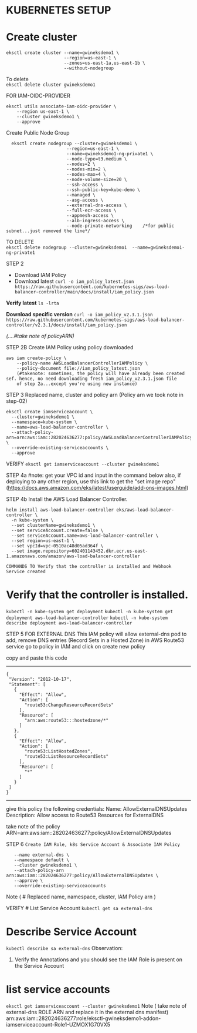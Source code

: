 # KUBERNETES SETUP

# Create cluster

```
eksctl create cluster --name=gwineksdemo1 \
                      --region=us-east-1 \
                      --zones=us-east-1a,us-east-1b \
                      --without-nodegroup 
```
To delete            
`eksctl delete cluster gwineksdemo1`
                      
FOR IAM-OIDC-PROVIDER  
```
eksctl utils associate-iam-oidc-provider \
    --region us-east-1 \
    --cluster gwineksdemo1 \
    --approve
```    
    
Create Public Node Group   
```
  eksctl create nodegroup --cluster=gwineksdemo1 \
                       --region=us-east-1 \
                       --name=gwineksdemo1-ng-private1 \
                       --node-type=t3.medium \
                       --nodes=2 \
                       --nodes-min=2 \
                       --nodes-max=4 \
                       --node-volume-size=20 \
                       --ssh-access \
                       --ssh-public-key=kube-demo \
                       --managed \
                       --asg-access \
                       --external-dns-access \
                       --full-ecr-access \
                       --appmesh-access \
                       --alb-ingress-access \
                       --node-private-networking    /*for public subnet...just removed the line*/ 
```
                       
TO DELETE                   
 `eksctl delete nodegroup --cluster=gwineksdemo1  --name=gwineksdemo1-ng-private1`

		
STEP 2
  * Download IAM Policy
  * Download latest
`curl -o iam_policy_latest.json https://raw.githubusercontent.com/kubernetes-sigs/aws-load-balancer-controller/main/docs/install/iam_policy.json`

   **Verify latest**
  `ls -lrta` 

**Download specific version**
  `curl -o iam_policy_v2.3.1.json https://raw.githubusercontent.com/kubernetes-sigs/aws-load-balancer-controller/v2.3.1/docs/install/iam_policy.json`

*(....#take note of policyARN)*

STEP 2B
 Create IAM Policy using policy downloaded 
	
```
aws iam create-policy \
    --policy-name AWSLoadBalancerControllerIAMPolicy \
    --policy-document file://iam_policy_latest.json
    (#takenote: sometimes, the policy will have already been created sef. hence, no need downloading fresh iam_policy_v2.3.1.json file 
    of step 2a...except you're using new instance)
```
    
 STEP 3
 Replaced name, cluster and policy arn (Policy arn we took note in step-02)

```
eksctl create iamserviceaccount \
  --cluster=gwineksdemo1 \
  --namespace=kube-system \
  --name=aws-load-balancer-controller \
  --attach-policy-arn=arn:aws:iam::282024636277:policy/AWSLoadBalancerControllerIAMPolicy \
  --override-existing-serviceaccounts \
  --approve
```  
VERIFY
  `eksctl get iamserviceaccount --cluster gwineksdemo1`


STEP 4a
    #note: get your VPC id and input in the command below
    also, if deploying to any other region, use this link to get the "set image repo" (https://docs.aws.amazon.com/eks/latest/userguide/add-ons-images.html)
	

STEP 4b
Install the AWS Load Balancer Controller.

```
helm install aws-load-balancer-controller eks/aws-load-balancer-controller \
  -n kube-system \
  --set clusterName=gwineksdemo1 \
  --set serviceAccount.create=false \
  --set serviceAccount.name=aws-load-balancer-controller \
  --set region=us-east-1 \
  --set vpcId=vpc-0510ac48d05ad364f \
  --set image.repository=602401143452.dkr.ecr.us-east-1.amazonaws.com/amazon/aws-load-balancer-controller
```
		
    COMMANDS TO Verify that the controller is installed and Webhook Service created
 # Verify that the controller is installed.
`kubectl -n kube-system get deployment` 
`kubectl -n kube-system get deployment aws-load-balancer-controller`
`kubectl -n kube-system describe deployment aws-load-balancer-controller`


STEP 5
              FOR EXTERNAL DNS
This IAM policy will allow external-dns pod to add, remove DNS entries (Record Sets in a Hosted Zone) in AWS Route53 service
go to policy in IAM and click on create new policy

copy and paste this code

 -----------------------------------------------------
 ```
 {
  "Version": "2012-10-17",
  "Statement": [
    {
      "Effect": "Allow",
      "Action": [
        "route53:ChangeResourceRecordSets"
      ],
      "Resource": [
        "arn:aws:route53:::hostedzone/*"
      ]
    },
    {
      "Effect": "Allow",
      "Action": [
        "route53:ListHostedZones",
        "route53:ListResourceRecordSets"
      ],
      "Resource": [
        "*"
      ]
    }
  ]
}
```
--------------------------------------------------------------

give this policy the following credentials:
Name: AllowExternalDNSUpdates
Description: Allow access to Route53 Resources for ExternalDNS
 
 take note of the policy ARN=arn:aws:iam::282024636277:policy/AllowExternalDNSUpdates
 
 
STEP 6
  `Create IAM Role, k8s Service Account & Associate IAM Policy`
    
 ``` eksctl create iamserviceaccount \
    --name external-dns \
    --namespace default \
    --cluster gwineksdemo1 \
    --attach-policy-arn arn:aws:iam::282024636277:policy/AllowExternalDNSUpdates \
    --approve \
    --override-existing-serviceaccounts
 ```   
   Note (  # Replaced name, namespace, cluster, IAM Policy arn )
    
VERIFY
    # List Service Account
`kubectl get sa external-dns`

# Describe Service Account
`kubectl describe sa external-dns`
Observation: 
1. Verify the Annotations and you should see the IAM Role is present on the Service Account
  
  # list service accounts
`eksctl get iamserviceaccount --cluster gwineksdemo1`
Note ( take note of external-dns ROLE ARN and replace it in the external dns manifest)
arn:aws:iam::282024636277:role/eksctl-gwineksdemo1-addon-iamserviceaccount-Role1-UZMOX1G70VX5


